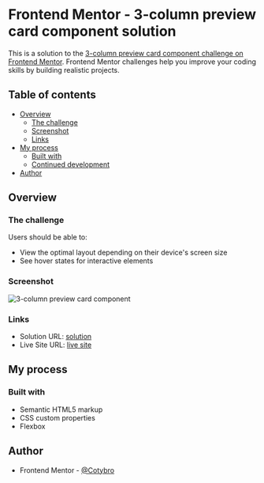 # Frontend Mentor - 3-column preview card component solution

This is a solution to the [3-column preview card component challenge on Frontend Mentor](https://www.frontendmentor.io/challenges/3column-preview-card-component-pH92eAR2-). Frontend Mentor challenges help you improve your coding skills by building realistic projects. 

## Table of contents

- [Overview](#overview)
  - [The challenge](#the-challenge)
  - [Screenshot](#screenshot)
  - [Links](#links)
- [My process](#my-process)
  - [Built with](#built-with)
  - [Continued development](#continued-development)
- [Author](#author)


## Overview

### The challenge

Users should be able to:

- View the optimal layout depending on their device's screen size
- See hover states for interactive elements

### Screenshot

![3-column preview card component](https://user-images.githubusercontent.com/36529826/120094573-afd64b80-c0e6-11eb-93d9-1a1e3ffc9cff.png)


### Links

- Solution URL: [solution](https://github.com/cotybro/3-column-preview-card-component/blob/main/index.html)
- Live Site URL: [live site](https://3-column-preview-card-component-mu.vercel.app/)

## My process

### Built with

- Semantic HTML5 markup
- CSS custom properties
- Flexbox

## Author

- Frontend Mentor - [@Cotybro](https://www.frontendmentor.io/profile/cotybro)
